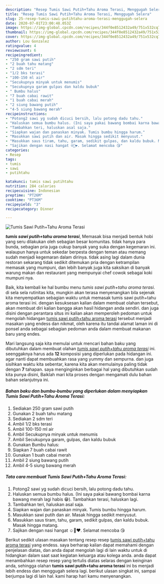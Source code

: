 ```yaml
---
description: "Resep Tumis Sawi Putih+Tahu Aroma Terasi, Menggugah Selera"
title: "Resep Tumis Sawi Putih+Tahu Aroma Terasi, Menggugah Selera"
slug: 25-resep-tumis-sawi-putihtahu-aroma-terasi-menggugah-selera
date: 2020-07-01T23:00:48.053Z
image: https://img-global.cpcdn.com/recipes/344f0e8512432a49/751x532cq70/tumis-sawi-putihtahu-aroma-terasi-foto-resep-utama.jpg
thumbnail: https://img-global.cpcdn.com/recipes/344f0e8512432a49/751x532cq70/tumis-sawi-putihtahu-aroma-terasi-foto-resep-utama.jpg
cover: https://img-global.cpcdn.com/recipes/344f0e8512432a49/751x532cq70/tumis-sawi-putihtahu-aroma-terasi-foto-resep-utama.jpg
author: Lou Gonzalez
ratingvalue: 4
reviewcount: 6
recipeingredient:
- "250 gram sawi putih"
- "2 buah tahu matang"
- "2 sdm teri"
- "1/2 bks terasi"
- "100-150 ml air"
- "Secukupnya minyak untuk menumis"
- "Secukupnya garam gulpas dan kaldu bubuk"
- " Bumbu halus"
- "7 buah cabai rawit"
- "1 buah cabai merah"
- "2 siung bawang putih"
- "4-5 siung bawang merah"
recipeinstructions:
- "Potong2 sawi yg sudah dicuci bersih, lalu potong dadu tahu."
- "Haluskan semua bumbu halus. (Ini saya pakai bawang bombai karna bawang merah lagi habis 😁). Tambahkan terasi, haluskan lagi."
- "Tambahkan teri, haluskan asal saja."
- "Siapkan wajan dan panaskan minyak. Tumis bumbu hingga harum."
- "Masukkan sawi putih dan air. Masak hingga sedikit menyusut."
- "Masukkan saus tiram, tahu, garam, sedikit gulpas, dan kaldu bubuk. Masak hingga matang."
- "Sajikan dengan nasi hangat ☺️🤩❤️. Selamat mencoba 😘"
categories:
- Resep
tags:
- tumis
- sawi
- putihtahu

katakunci: tumis sawi putihtahu 
nutrition: 284 calories
recipecuisine: Indonesian
preptime: "PT26M"
cooktime: "PT36M"
recipeyield: "3"
recipecategory: Dinner

---
```



![Tumis Sawi Putih+Tahu Aroma Terasi](https://img-global.cpcdn.com/recipes/344f0e8512432a49/751x532cq70/tumis-sawi-putihtahu-aroma-terasi-foto-resep-utama.jpg)

<b><i>tumis sawi putih+tahu aroma terasi</i></b>, Memasak bisa menjadi bentuk hobi yang seru dilakukan oleh sebagian besar komunitas. tidak hanya para bunda, sebagian pria juga cukup banyak yang suka dengan kegemaran ini. walaupun hanya untuk sekedar berpesta dengan teman atau memang sudah menjadi kegemaran dalam dirinya. tidak asing lagi dalam dunia restoran sekarang tidak sedikit ditemukan pria dengan ketrampilan memasak yang mumpuni, dan lebih banyak juga kita saksikan di banyak warung makan dan restaurant yang mempunyai chef cowok sebagai koki mumpuni nya.

Baik, kita kembali ke hal bumbu menu <i>tumis sawi putih+tahu aroma terasi</i>. di sela sela rutinitas kita, mungkin akan terasa menyenangkan bila sejenak kita menyempatkan sebagian waktu untuk memasak tumis sawi putih+tahu aroma terasi ini. dengan kesuksesan kalian dalam membuat olahan tersebut, akan membuat diri kalian bangga akan hasil hidangan anda sendiri. dan juga disini dengan perantara situs ini kalian akan memperoleh pedoman untuk mengolah hidangan <u>tumis sawi putih+tahu aroma terasi</u> tersebut menjadi masakan yang endess dan nikmat, oleh karena itu tandai alamat laman ini di ponsel anda sebagai sebagian pedoman anda dalam membuat makanan baru yang endes.




Mari langsung saja kita memulai untuk mencari bahan baku yang dibutuhkan dalam membuat olahan <u><i>tumis sawi putih+tahu aroma terasi</i></u> ini. seenggaknya harus ada <b>12</b> komposisi yang diperlukan pada hidangan ini. agar nanti dapat membuahkan rasa yang yummy dan sempurna. dan juga sisihkan waktu kita sebentar, karena kita akan memulainya paling tidak dengan <b>7</b> tahapan. saya menginginkan berbagai hal yang dibutuhkan sudah kita punya disini, Baiklah mari kita proses dengan mengamati dulu bahan bahan selanjutnya ini.

<!--inarticleads1-->

##### Bahan baku dan bumbu-bumbu yang diperlukan dalam menyiapkan Tumis Sawi Putih+Tahu Aroma Terasi:

1. Sediakan 250 gram sawi putih
1. Gunakan 2 buah tahu matang
1. Sediakan 2 sdm teri
1. Ambil 1/2 bks terasi
1. Ambil 100-150 ml air
1. Ambil Secukupnya minyak untuk menumis
1. Ambil Secukupnya garam, gulpas, dan kaldu bubuk
1. Gunakan  Bumbu halus:
1. Siapkan 7 buah cabai rawit
1. Gunakan 1 buah cabai merah
1. Ambil 2 siung bawang putih
1. Ambil 4-5 siung bawang merah




<!--inarticleads2-->

##### Tata cara membuat Tumis Sawi Putih+Tahu Aroma Terasi:

1. Potong2 sawi yg sudah dicuci bersih, lalu potong dadu tahu.
1. Haluskan semua bumbu halus. (Ini saya pakai bawang bombai karna bawang merah lagi habis 😁). Tambahkan terasi, haluskan lagi.
1. Tambahkan teri, haluskan asal saja.
1. Siapkan wajan dan panaskan minyak. Tumis bumbu hingga harum.
1. Masukkan sawi putih dan air. Masak hingga sedikit menyusut.
1. Masukkan saus tiram, tahu, garam, sedikit gulpas, dan kaldu bubuk. Masak hingga matang.
1. Sajikan dengan nasi hangat ☺️🤩❤️. Selamat mencoba 😘




Berikut sedikit ulasan masakan tentang resep resep <u>tumis sawi putih+tahu aroma terasi</u> yang endess. saya berharap kalian dapat memahami dengan penjelasan diatas, dan anda dapat mengolah lagi di lain waktu untuk di hidangkan dalam saat saat kegiatan keluarga atau kolega anda. anda dapat menambahkan resep resep yang tertulis diatas selaras dengan keinginan anda, sehingga olahan <b>tumis sawi putih+tahu aroma terasi</b> ini bs menjadi lebih endess dan menggugah selera lagi. berikut ulasan singkat ini, sampai berjumpa lagi di lain hal. kami harap hari kamu menyenangkan.
